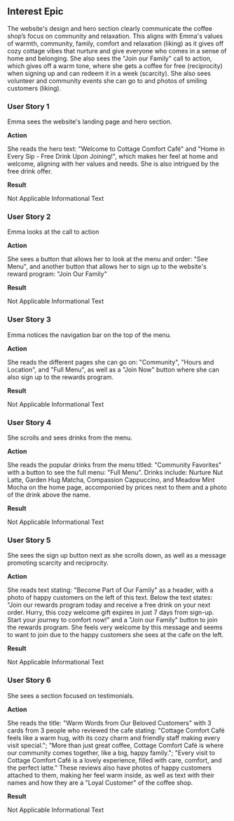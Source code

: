 ## Interest Epic

The website's design and hero section clearly communicate the coffee shop’s focus on community and relaxation. This aligns with Emma's values of warmth, community, family, comfort and relaxation (liking) as it gives off cozy cottage vibes that nurture and give everyone who comes in a sense of home and belonging. She also sees the "Join our Family" call to action, which gives off a warm tone, where she gets a coffee for free (reciprocity) when signing up and can redeem it in a week (scarcity). She also sees volunteer and community events she can go to and photos of smiling customers (liking). 

 ### User Story 1

Emma sees the website's landing page and hero section.

**Action**

She reads the hero text: "Welcome to Cottage Comfort Café" and "Home in Every Sip - Free Drink Upon Joining!", which makes her feel at home and welcome, aligning with her values and needs. She is also intrigued by the free drink offer. 

**Result**

Not Applicable Informational Text

### User Story 2

Emma looks at the call to action

**Action**

She sees a button that allows her to look at the menu and order: "See Menu", and another button that allows her to sign up to the website's reward program: "Join Our Family"

**Result**

Not Applicable Informational Text

 ### User Story 3

Emma notices the navigation bar on the top of the menu.

**Action**

She reads the different pages she can go on: "Community", "Hours and Location", and "Full Menu", as well as a "Join Now" button where she can also sign up to the rewards program. 

**Result**

Not Applicable Informational Text

### User Story 4

She scrolls and sees drinks from the menu.

**Action**

She reads the popular drinks from the menu titled: "Community Favorites" with a button to see the full menu: "Full Menu". Drinks include: Nurture Nut Latte, Garden Hug Matcha, Compassion Cappuccino, and Meadow Mint Mocha on the home page, accomponied by prices next to them and a photo of the drink above the name. 

**Result**

Not Applicable Informational Text

### User Story 5

She sees the sign up button next as she scrolls down, as well as a message promoting scarcity and reciprocity. 

**Action**

She reads text stating: "Become Part of Our Family" as a header, with a photo of happy customers on the left of this text. Below the text states: "Join our rewards program today and receive a free drink on your next order. Hurry, this cozy welcome gift expires in just 7 days from sign-up. Start your journey to comfort now!" and a "Join our Family" button to join the rewards program. She feels very welcome by this message and seems to want to join due to the happy customers she sees at the cafe on the left.  

**Result**

Not Applicable Informational Text

### User Story 6

She sees a section focused on testimonials. 

**Action**

She reads the title: "Warm Words from Our Beloved Customers" with 3 cards from 3 people who reviewed the cafe stating: "Cottage Comfort Café feels like a warm hug, with its cozy charm and friendly staff making every visit special."; "More than just great coffee, Cottage Comfort Café is where our community comes together, like a big, happy family."; "Every visit to Cottage Comfort Café is a lovely experience, filled with care, comfort, and the perfect latte." These reviews also have photos of happy customers attached to them, making her feel warm inside, as well as text with their names and how they are a "Loyal Customer" of the coffee shop.

**Result**

Not Applicable Informational Text
